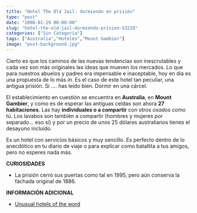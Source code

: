 ```yaml
---
title: "Hotel The Old Jail: durmiendo en prisión"
type: "post"
date: "2008-01-29 00:00:00"
slug: "hotel-the-old-jail-durmiendo-prision-53228"
categories: ["Sin Categoría"]
tags: ["Australia","Hoteles","Mount Gambier"]
image: "post-background.jpg"
---
```


Cierto es que los caminos de las nuevas tendencias son inescrutables y cada vez son más originales las ideas que mueven los mercados. Lo que para nuestros abuelos y padres era impensable e inaceptable, hoy en dia es una propuesta de lo más *in*. Es el caso de este hotel tan peculiar, una antigua prisión. Si .... has leído bien. Dormir en una cárcel.

El establecimiento en cuestión se encuentra en **Australia**, en **Mount Gambier**, y como es de esperar las antiguas celdas son ahora **27 habitaciones**. Las hay **individuales o a compartir** con otros *osados* como tú. Los lavabos son también a compartir (hombres y mujeres por separado... eso sí) y por un precio de unos 25 dólares australianos tienes el desayuno incluido.

Es un hotel con servicios básicos y muy sencillo. Es perfecto dentro de lo anecdótico en tu diario de viaje o para explicar como batallita a tus amigos, pero no esperes nada más.

**CURIOSIDADES**

- La prisión cerró sus puertas como tal en 1995, pero aún conserva la fachada original de 1886.

**INFORMACIÓN ADICIONAL**

- [Unusual hotels of the word ](http://www.unusualhotelsoftheworld.com/HotelDetails.aspx?HotelID=3377&src=search&ClassID=16&Keyword=&LocationID=13&RatingId=&PageNo=0&CountryID=)